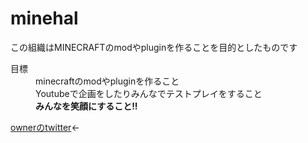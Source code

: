 # minehal
この組織はMINECRAFTのmodやpluginを作ることを目的としたものです
<dl>
    <dt>目標</dt>
    <dd>minecraftのmodやpluginを作ること</dd>
    <dd>Youtubeで企画をしたりみんなでテストプレイをすること</dd>
    <dd><strong>みんなを笑顔にすること!!</strong></dd>
</dl>

[ownerのtwitter][id]←


[ID]:https://twitter.com/lahh_hal
